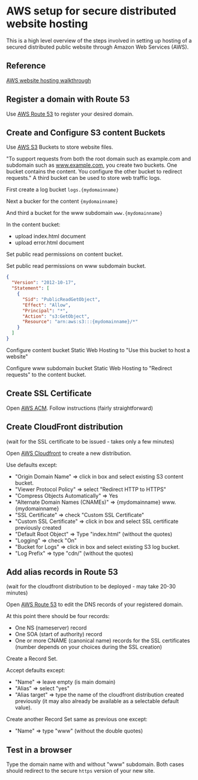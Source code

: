 # AWS setup for secure distributed website hosting

This is a high level overview of the steps involved in setting up hosting of a secured distributed public website through Amazon Web Services (AWS).

## Reference

[AWS website hosting walkthrough](https://docs.aws.amazon.com/AmazonS3/latest/dev/website-hosting-custom-domain-walkthrough.html)

## Register a domain with Route 53

Use [AWS Route 53](https://console.aws.amazon.com/route53/home?region=us-east-1) to register your desired domain.

## Create and Configure S3 content Buckets

Use [AWS S3](https://s3.console.aws.amazon.com/s3/home?region=us-east-1) Buckets to store website files.

"To support requests from both the root domain such as example.com and subdomain such as www.example.com, you create two buckets. One bucket contains the content. You configure the other bucket to redirect requests." A third bucket can be used to store web traffic logs.

First create a log bucket
`logs.{mydomainname}`

Next a bucker for the content
`{mydomainname}`

And third a bucket for the www subdomain
`www.{mydomainname}`

In the content bucket:

- upload index.html document
- upload error.html document

Set public read permissions on content bucket.

Set public read permissions on www subdomain bucket.

```json
{
  "Version": "2012-10-17",
  "Statement": [
    {
      "Sid": "PublicReadGetObject",
      "Effect": "Allow",
      "Principal": "*",
      "Action": "s3:GetObject",
      "Resource": "arn:aws:s3:::{mydomainname}/*"
    }
  ]
}
```

Configure content bucket Static Web Hosting to "Use this bucket to host a website"

Configure www subdomain bucket Static Web Hosting to "Redirect requests" to the content bucket.

## Create SSL Certificate

Open [AWS ACM](https://console.aws.amazon.com/acm/home?region=us-east-1#/).
Follow instructions (fairly straightforward)

## Create CloudFront distribution

(wait for the SSL certificate to be issued - takes only a few minutes)

Open [AWS Cloudfront](https://console.aws.amazon.com/cloudfront/home?region=us-east-1) to create a new distribution.

Use defaults except:

- "Origin Domain Name" => click in box and select existing S3 content bucket.
- "Viewer Protocol Policy" => select "Redirect HTTP to HTTPS"
- "Compress Objects Automatically" => Yes
- "Alternate Domain Names (CNAMEs)" => {mydomainname} www.{mydomainname}
- "SSL Certificate" => check "Custom SSL Certificate"
- "Custom SSL Certificate" => click in box and select SSL certificate previously created
- "Default Root Object" => Type "index.html" (without the quotes)
- "Logging" => check "On"
- "Bucket for Logs" => click in box and select existing S3 log bucket.
- "Log Prefix" => type "cdn/" (without the quotes)

## Add alias records in Route 53

(wait for the cloudfront distribution to be deployed - may take 20-30 minutes)

Open [AWS Route 53](https://console.aws.amazon.com/route53/home?region=us-east-1) to edit the DNS records of your registered domain.

At this point there should be four records:

- One NS (nameserver) record
- One SOA (start of authority) record
- One or more CNAME (canonical name) records for the SSL certificates (number depends on your choices during the SSL creation)

Create a Record Set.

Accept defaults except:

- "Name" => leave empty (is main domain)
- "Alias" => select "yes"
- "Alias target" => type the name of the cloudfront distribution created previously (it may also already be available as a selectable default value).

Create another Record Set same as previous one except:

- "Name" => type "www" (without the double quotes)

## Test in a browser

Type the domain name with and without "www" subdomain. Both cases should redirect to the secure `https` version of your new site.
